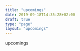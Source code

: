 ```yaml
---
title: "upcomings"
date: 2019-09-18T14:35:28+02:00
draft: true
type: "page"
layout: "upcomings"
---
```


upcomings

